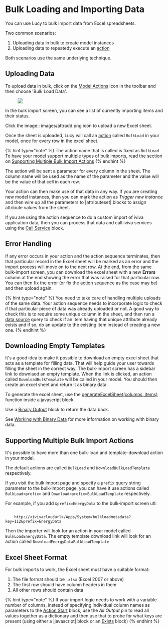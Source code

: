 


<a name='bulkloading'></a>

# Bulk Loading and Importing Data
You can use Lucy to bulk import data from Excel spreadsheets.

Two common scenarios:

1. Uploading data in bulk to create model instances
2. Uploading data to repeatedy execute an [action](actions)


Both scenarios use the same underlying technique.

## Uploading Data

To upload data in bulk, click on the [Model Actions](modelactions) icon in the toolbar and then choose 'Bulk Load Data'.

<figure><img src=' images/bulkimport.png'></figure>


In the bulk import screen, you can see a list of currently importing items and their status.

Click the image:: images/attradd.png icon to upload a new Excel sheet.

Once the sheet is uploaded, Lucy will call an [action](actions) called `BulkLoad` in your model, once for every row in the excel sheet.

{% hint type="note" %}
    The action name that is called is fixed as `BulkLoad`
    To have your model support multiple types of bulk imports, read the section on [Supporting Multiple Bulk Import Actions](bulkloading.md#multipleimports) {% endhint %}

The action will be sent a parameter for every column in the sheet. The column name will be used as the name of the parameter and the value will be the value of that cell in each row.

Your action can then make use of that data in any way.
If you are creating new model instances, then you can mark the action as *Trigger new instance* and then wire up all the parameters to |attributeset| blocks to assign attribute values from the sheet.

If you are using the action sequence to do a custom import of iviva application data, then you can process that data and call iviva services using the [Call Service](block-source.raw.md#callservice-ref) block.

## Error Handling
If any error occurs in your action and the action sequence terminates, then that particular record in the Excel sheet will be marked as an error and the import process will move on to the next row.
At the end, from the same bulk-import screen, you can download the excel sheet with a new **Errors** column at the end showing the error that was raised for that particular row. You can then fix the error (or fix the action sequence as the case may be) and then upload again.

{% hint type="note" %}
    You need to take care of handling multiple uploads of the same data. Your action sequence needs to incorporate logic to check if that particular piece of data was already uploaded or not. A good way to check this is to require some unique column in the sheet, and then run a [data source](datasources) query to check if an item having that unique attribute already exists and if so, do an update to the existing item instead of creating a new one. {% endhint %}

## Downloading Empty Templates
It's a good idea to make it possible to download an empty excel sheet  that acts as a template for filling data. That will help guide your user towards filling the sheet in the correct way.
The bulk-import screen has a sidebar link to downlaod an empty template.
When the link is clicked, an action called `DownloadBulkTemplate` will be called in your model. You should then create an excel sheet and return it as binary data.

To generate the excel sheet, use the [generateExcelSheet(columns, items)](es6javascript.md#genexcel) function inside a javascript block.

Use a [Binary Output](block-source.raw.md#actionbinaryoutput-ref) block to return the data back.

See [Working with Binary Data](datatypes.md#binarydata) for more information on working with binary data.


<a name='multipleimports'></a>

## Supporting Multiple Bulk Import Actions
It's possible to have more than one bulk-load and template-download action in your model.

The default actions are called `BulkLoad` and `DownloadBulkLoadTemplate` respectively.

If you visit the bulk import page and specify a `prefix` query string parameter to the bulk-import page, you can have it use actions called `BulkLoad<prefix>` and `Download<prefix>BulkLoadTemplate` respectively.

For example, if you add `&prefix=EnergyData`  to the bulk-import screen utl:

```

    http://<ivivacloudurl>/Apps/System/bulkloadmetadata?key=112&prefix=EnergyData

```

Then the importer will look for an action in your model called `BulkLoadEnergyData`.
The empty template download link will look for an action called `DownloadEnergyDataBulkLoadTemplate`


## Excel Sheet Format
For bulk imports to work, the Excel sheet must have a suitable format:

1. The file format should be `.xlsx` (Excel 2007 or above)
2. The first row should have column headers in them
3. All other rows should contain data

{% hint type="note" %}
    If your import logic needs to work with a variable number of columns, instead of specifying individual column names as parameters to the [Action Start](actionstart-ref) block, use the *All Output* pin to read all values together as a dictionary and then use that to probe for what keys are present (using either a |javascript| block or an [Exists](block-source.raw.md#exists-ref) block) {% endhint %}